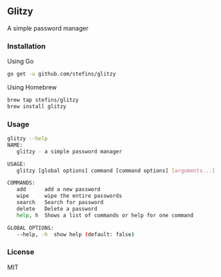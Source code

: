 ## Glitzy
A simple password manager 

### Installation
Using Go
```bash
go get -u github.com/stefins/glitzy
```

Using Homebrew
```bash
brew tap stefins/glitzy
brew install glitzy
```

### Usage 
```bash
glitzy --help
NAME:
   glitzy - a simple password manager

USAGE:
   glitzy [global options] command [command options] [arguments...]

COMMANDS:
   add      add a new password
   wipe     wipe the entire passwords
   search   Search for password
   delete   Delete a password
   help, h  Shows a list of commands or help for one command

GLOBAL OPTIONS:
   --help, -h  show help (default: false)
```

### License
MIT